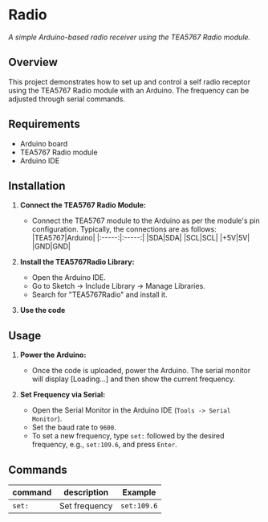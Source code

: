 # Radio

_A simple Arduino-based radio receiver using the TEA5767 Radio module._

## Overview

This project demonstrates how to set up and control a self radio receptor using the TEA5767 Radio module with an Arduino. The frequency can be adjusted through serial commands.

## Requirements

- Arduino board
- TEA5767 Radio module
- Arduino IDE

## Installation

1. **Connect the TEA5767 Radio Module:**

   - Connect the TEA5767 module to the Arduino as per the module's pin configuration. Typically, the connections are as follows:
     |TEA5767|Arduino|
     |:-----:|:-----:|
     |SDA|SDA|
     |SCL|SCL|
     |+5V|5V|
     |GND|GND|

2. **Install the TEA5767Radio Library:**
   - Open the Arduino IDE.
   - Go to Sketch -> Include Library -> Manage Libraries.
   - Search for "TEA5767Radio" and install it.

3. **Use the code**

## Usage
1. **Power the Arduino:**
   - Once the code is uploaded, power the Arduino. The serial monitor will display [Loading...] and then show the current frequency.

2. **Set Frequency via Serial:**
   - Open the Serial Monitor in the Arduino IDE (``Tools -> Serial Monitor``).
   - Set the baud rate to ``9600``.
   - To set a new frequency, type ``set:`` followed by the desired frequency, e.g., ``set:109.6``, and press ``Enter``.

## Commands
|command|description|Example|
|-|-|-|
|``set:``|Set frequency|``set:109.6``|